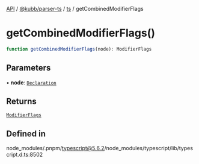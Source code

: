 [API](../../../../../packages.md) / [@kubb/parser-ts](../../../index.md) / [ts](../index.md) / getCombinedModifierFlags

# getCombinedModifierFlags()

```ts
function getCombinedModifierFlags(node): ModifierFlags
```

## Parameters

• **node**: [`Declaration`](../interfaces/Declaration.md)

## Returns

[`ModifierFlags`](../enumerations/ModifierFlags.md)

## Defined in

node\_modules/.pnpm/typescript@5.6.2/node\_modules/typescript/lib/typescript.d.ts:8502
